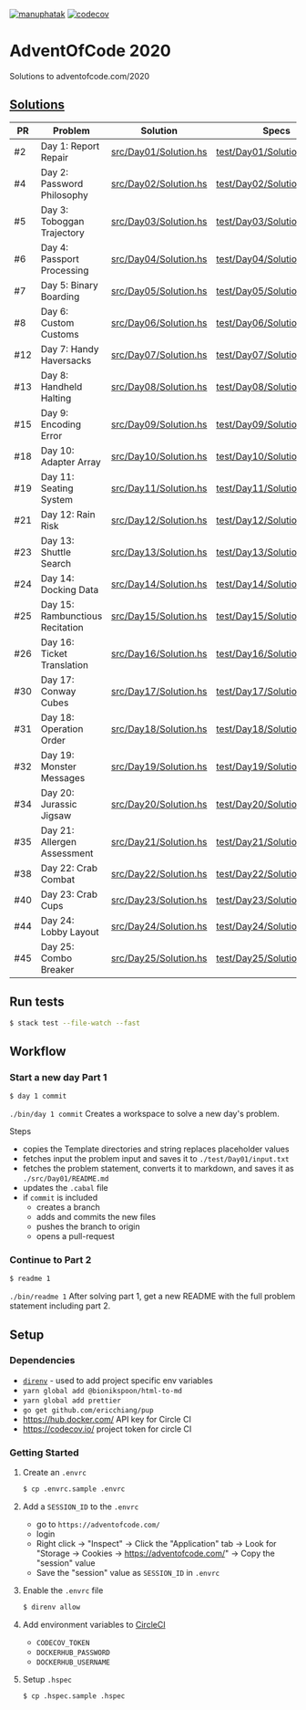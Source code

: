 [![manuphatak](https://circleci.com/gh/manuphatak/HaskellAdventOfCode2020.svg?style=svg)](https://circleci.com/gh/manuphatak/HaskellAdventOfCode2020)
[![codecov](https://codecov.io/gh/manuphatak/HaskellAdventOfCode2020/branch/main/graph/badge.svg?token=TKOFLWZ1IE)](https://codecov.io/gh/manuphatak/HaskellAdventOfCode2020)

# AdventOfCode 2020

Solutions to adventofcode.com/2020

## [Solutions](https://github.com/manuphatak/HaskellAdventOfCode2020/pulls?q=is%3Apr+label%3Asolution+sort%3Acreated-asc)

| PR  | Problem                         | Solution                                       | Specs                                                    |
| --- | ------------------------------- | ---------------------------------------------- | -------------------------------------------------------- |
| #2  | Day 1: Report Repair            | [src/Day01/Solution.hs](src/Day01/Solution.hs) | [test/Day01/SolutionSpec.hs](test/Day01/SolutionSpec.hs) |
| #4  | Day 2: Password Philosophy      | [src/Day02/Solution.hs](src/Day02/Solution.hs) | [test/Day02/SolutionSpec.hs](test/Day02/SolutionSpec.hs) |
| #5  | Day 3: Toboggan Trajectory      | [src/Day03/Solution.hs](src/Day03/Solution.hs) | [test/Day03/SolutionSpec.hs](test/Day03/SolutionSpec.hs) |
| #6  | Day 4: Passport Processing      | [src/Day04/Solution.hs](src/Day04/Solution.hs) | [test/Day04/SolutionSpec.hs](test/Day04/SolutionSpec.hs) |
| #7  | Day 5: Binary Boarding          | [src/Day05/Solution.hs](src/Day05/Solution.hs) | [test/Day05/SolutionSpec.hs](test/Day05/SolutionSpec.hs) |
| #8  | Day 6: Custom Customs           | [src/Day06/Solution.hs](src/Day06/Solution.hs) | [test/Day06/SolutionSpec.hs](test/Day06/SolutionSpec.hs) |
| #12 | Day 7: Handy Haversacks         | [src/Day07/Solution.hs](src/Day07/Solution.hs) | [test/Day07/SolutionSpec.hs](test/Day07/SolutionSpec.hs) |
| #13 | Day 8: Handheld Halting         | [src/Day08/Solution.hs](src/Day08/Solution.hs) | [test/Day08/SolutionSpec.hs](test/Day08/SolutionSpec.hs) |
| #15 | Day 9: Encoding Error           | [src/Day09/Solution.hs](src/Day09/Solution.hs) | [test/Day09/SolutionSpec.hs](test/Day09/SolutionSpec.hs) |
| #18 | Day 10: Adapter Array           | [src/Day10/Solution.hs](src/Day10/Solution.hs) | [test/Day10/SolutionSpec.hs](test/Day10/SolutionSpec.hs) |
| #19 | Day 11: Seating System          | [src/Day11/Solution.hs](src/Day11/Solution.hs) | [test/Day11/SolutionSpec.hs](test/Day11/SolutionSpec.hs) |
| #21 | Day 12: Rain Risk               | [src/Day12/Solution.hs](src/Day12/Solution.hs) | [test/Day12/SolutionSpec.hs](test/Day12/SolutionSpec.hs) |
| #23 | Day 13: Shuttle Search          | [src/Day13/Solution.hs](src/Day13/Solution.hs) | [test/Day13/SolutionSpec.hs](test/Day13/SolutionSpec.hs) |
| #24 | Day 14: Docking Data            | [src/Day14/Solution.hs](src/Day14/Solution.hs) | [test/Day14/SolutionSpec.hs](test/Day14/SolutionSpec.hs) |
| #25 | Day 15: Rambunctious Recitation | [src/Day15/Solution.hs](src/Day15/Solution.hs) | [test/Day15/SolutionSpec.hs](test/Day15/SolutionSpec.hs) |
| #26 | Day 16: Ticket Translation      | [src/Day16/Solution.hs](src/Day16/Solution.hs) | [test/Day16/SolutionSpec.hs](test/Day16/SolutionSpec.hs) |
| #30 | Day 17: Conway Cubes            | [src/Day17/Solution.hs](src/Day17/Solution.hs) | [test/Day17/SolutionSpec.hs](test/Day17/SolutionSpec.hs) |
| #31 | Day 18: Operation Order         | [src/Day18/Solution.hs](src/Day18/Solution.hs) | [test/Day18/SolutionSpec.hs](test/Day18/SolutionSpec.hs) |
| #32 | Day 19: Monster Messages        | [src/Day19/Solution.hs](src/Day19/Solution.hs) | [test/Day19/SolutionSpec.hs](test/Day19/SolutionSpec.hs) |
| #34 | Day 20: Jurassic Jigsaw         | [src/Day20/Solution.hs](src/Day20/Solution.hs) | [test/Day20/SolutionSpec.hs](test/Day20/SolutionSpec.hs) |
| #35 | Day 21: Allergen Assessment     | [src/Day21/Solution.hs](src/Day21/Solution.hs) | [test/Day21/SolutionSpec.hs](test/Day21/SolutionSpec.hs) |
| #38 | Day 22: Crab Combat             | [src/Day22/Solution.hs](src/Day22/Solution.hs) | [test/Day22/SolutionSpec.hs](test/Day22/SolutionSpec.hs) |
| #40 | Day 23: Crab Cups               | [src/Day23/Solution.hs](src/Day23/Solution.hs) | [test/Day23/SolutionSpec.hs](test/Day23/SolutionSpec.hs) |
| #44 | Day 24: Lobby Layout            | [src/Day24/Solution.hs](src/Day24/Solution.hs) | [test/Day24/SolutionSpec.hs](test/Day24/SolutionSpec.hs) |
| #45 | Day 25: Combo Breaker           | [src/Day25/Solution.hs](src/Day25/Solution.hs) | [test/Day25/SolutionSpec.hs](test/Day25/SolutionSpec.hs) |

## Run tests

```sh
$ stack test --file-watch --fast
```

## Workflow

### Start a new day Part 1

```sh
$ day 1 commit
```

`./bin/day 1 commit` Creates a workspace to solve a new day's problem.

Steps

- copies the Template directories and string replaces placeholder values
- fetches input the problem input and saves it to `./test/Day01/input.txt`
- fetches the problem statement, converts it to markdown, and saves it as
  `./src/Day01/README.md`
- updates the `.cabal` file
- if `commit` is included
  - creates a branch
  - adds and commits the new files
  - pushes the branch to origin
  - opens a pull-request

### Continue to Part 2

```sh
$ readme 1
```

`./bin/readme 1` After solving part 1, get a new README with the full problem
statement including part 2.

## Setup

### Dependencies

- [`direnv`](https://direnv.net/) - used to add project specific env variables
- `yarn global add @bionikspoon/html-to-md`
- `yarn global add prettier`
- `go get github.com/ericchiang/pup`
- https://hub.docker.com/ API key for Circle CI
- https://codecov.io/ project token for circle CI

### Getting Started

1. Create an `.envrc`

   ```sh
   $ cp .envrc.sample .envrc
   ```

1. Add a `SESSION_ID` to the `.envrc`

   - go to `https://adventofcode.com/`
   - login
   - Right click -> "Inspect" -> Click the "Application" tab -> Look for
     "Storage -> Cookies -> https://adventofcode.com/" -> Copy the "session"
     value
   - Save the "session" value as `SESSION_ID` in `.envrc`

1. Enable the `.envrc` file

   ```sh
   $ direnv allow
   ```

1. Add environment variables to [CircleCI](https://app.circleci.com/)

   - `CODECOV_TOKEN`
   - `DOCKERHUB_PASSWORD`
   - `DOCKERHUB_USERNAME`

1. Setup `.hspec`

   ```sh
   $ cp .hspec.sample .hspec
   ```
